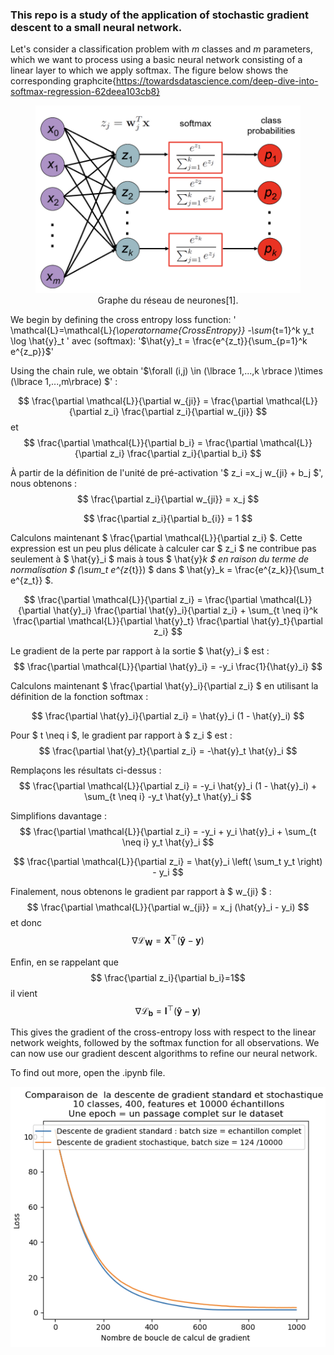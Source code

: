 ### This repo is a study of the application of stochastic gradient descent to a small neural network.

Let's consider a classification problem with $m$ classes and $m$ parameters, which we want to process using a basic neural network consisting of a linear layer to which we apply softmax. The figure below shows the corresponding graphcite{https://towardsdatascience.com/deep-dive-into-softmax-regression-62deea103cb8}

<center>
    <figure>
        <img src="./img/SLSFM.png" alt="Network" width = "500" height="300">
        <figcaption>Graphe du réseau de neurones[1].</figcaption>
    </figure>
</center>


We begin by defining the cross entropy loss function:
' \mathcal{L}=\mathcal{L}_{\operatorname{CrossEntropy}} -\sum_{t=1}^k y_t \log \hat{y}_t '
avec (softmax):
 '$\hat{y}_t = \frac{e^{z_t}}{\sum_{p=1}^k e^{z_p}}$'

Using the chain rule, we obtain '$\forall (i,j) \in (\lbrace 1,...,k \rbrace )\times (\lbrace 1,...,m\rbrace) $' : 


$$ \frac{\partial \mathcal{L}}{\partial w_{ji}} = \frac{\partial \mathcal{L}}{\partial z_i} \frac{\partial z_i}{\partial w_{ji}} $$
et 
$$ \frac{\partial \mathcal{L}}{\partial b_i} = \frac{\partial \mathcal{L}}{\partial z_i} \frac{\partial z_i}{\partial b_i} $$

À partir de la définition de l'unité de pré-activation '$ z_i =x_j w_{ji} + b_j $', nous obtenons :
$$ \frac{\partial z_i}{\partial w_{ji}} = x_j $$

$$ \frac{\partial z_i}{\partial b_{i}} = 1 $$

Calculons maintenant $ \frac{\partial \mathcal{L}}{\partial z_i} $. Cette expression est un peu plus délicate à calculer car $ z_i $ ne contribue pas seulement à $ \hat{y}_i $ mais à tous $ \hat{y}_k $ en raison du terme de normalisation $ (\sum_t e^{z_{t}}) $ dans $ \hat{y}_k = \frac{e^{z_k}}{\sum_t e^{z_t}} $.



$$ \frac{\partial \mathcal{L}}{\partial z_i} = \frac{\partial \mathcal{L}}{\partial \hat{y}_i} \frac{\partial \hat{y}_i}{\partial z_i} + \sum_{t \neq i}^k \frac{\partial \mathcal{L}}{\partial \hat{y}_t} \frac{\partial \hat{y}_t}{\partial z_i} $$

Le gradient de la perte par rapport à la sortie $ \hat{y}_i $ est :
$$ \frac{\partial \mathcal{L}}{\partial \hat{y}_i} = -y_i \frac{1}{\hat{y}_i} $$

Calculons maintenant $ \frac{\partial \hat{y}_i}{\partial z_i} $ en utilisant la définition de la fonction softmax :

$$ \frac{\partial \hat{y}_i}{\partial z_i} = \hat{y}_i (1 - \hat{y}_i) $$

Pour $ t \neq i $, le gradient par rapport à $ z_i $ est :
$$ \frac{\partial \hat{y}_t}{\partial z_i} = -\hat{y}_t \hat{y}_i $$

Remplaçons les résultats ci-dessus :
$$ \frac{\partial \mathcal{L}}{\partial z_i} = -y_i \hat{y}_i (1 - \hat{y}_i) + \sum_{t \neq i} -y_t \hat{y}_t \hat{y}_i $$

Simplifions davantage :
$$ \frac{\partial \mathcal{L}}{\partial z_i} = -y_i + y_i \hat{y}_i + \sum_{t \neq i} y_t \hat{y}_i $$

$$ \frac{\partial \mathcal{L}}{\partial z_i} = \hat{y}_i \left( \sum_t y_t \right) - y_i $$

Finalement, nous obtenons le gradient par rapport à $ w_{ji} $ :
$$ \frac{\partial \mathcal{L}}{\partial w_{ji}} = x_j (\hat{y}_i - y_i) $$
et donc $$\nabla \mathcal{L}_\textbf{W}=\textbf{X}^\top(\mathbf{\hat{y}} - \mathbf{y})$$


Enfin, en se rappelant que $$ \frac{\partial z_i}{\partial b_i}=1$$  il vient $$ \nabla \mathcal{L}_{\mathbf{b}} = \mathbf{I}^\top(\mathbf{\hat{y}} - \mathbf{y})$$


This gives the gradient of the cross-entropy loss with respect to the linear network weights, followed by the softmax function for all observations.
We can now use our gradient descent algorithms to refine our neural network.

To find out more, open the .ipynb file.


![descente](img/COMPSTOSTDLOOP.png)